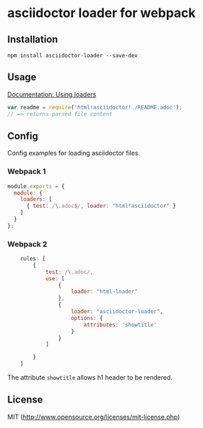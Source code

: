 # asciidoctor loader for webpack

## Installation

`npm install asciidoctor-loader --save-dev`

## Usage

[Documentation: Using loaders](http://webpack.github.io/docs/using-loaders.html)

``` javascript
var readme = require('html!asciidoctor!./README.adoc');
// => returns parsed file content
```


## Config

Config examples for loading asciidoctor files.

### Webpack 1


``` javascript
module.exports = {
  module: {
    loaders: [
      { test: /\.adoc$/, loader: "html!asciidoctor" }
    ]
  }
};
```

### Webpack 2

``` javascript
    rules: [
        {
            test: /\.adoc/,
            use: [
                {
                    loader: "html-loader"
                },
                {
                    loader: "asciidoctor-loader",
                    options: {
                        attributes: 'showtitle'
                    }
                }
            ]

        }
    ]
```

The attribute `showtitle` allows h1 header to be rendered.


## License

MIT (http://www.opensource.org/licenses/mit-license.php)
